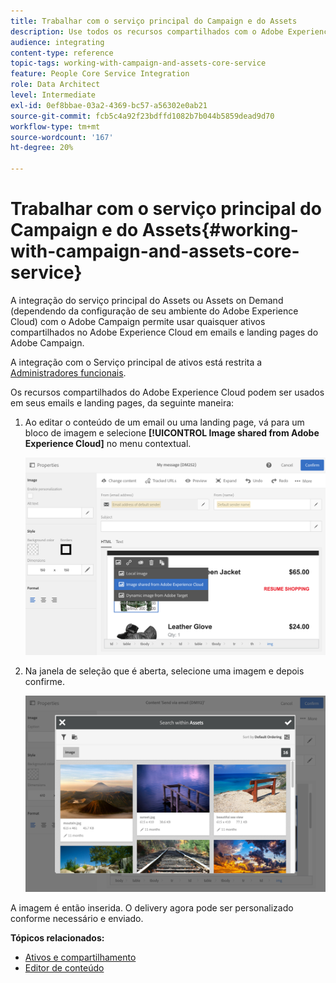 ```yaml
---
title: Trabalhar com o serviço principal do Campaign e do Assets
description: Use todos os recursos compartilhados com o Adobe Experience Cloud nas mensagens e páginas de aterrissagem do Adobe Campaign graças à integração do Serviço principal de ativos.
audience: integrating
content-type: reference
topic-tags: working-with-campaign-and-assets-core-service
feature: People Core Service Integration
role: Data Architect
level: Intermediate
exl-id: 0ef8bbae-03a2-4369-bc57-a56302e0ab21
source-git-commit: fcb5c4a92f23bdffd1082b7b044b5859dead9d70
workflow-type: tm+mt
source-wordcount: '167'
ht-degree: 20%

---
```


# Trabalhar com o serviço principal do Campaign e do Assets{#working-with-campaign-and-assets-core-service}

A integração do serviço principal do Assets ou Assets on Demand (dependendo da configuração de seu ambiente do Adobe Experience Cloud) com o Adobe Campaign permite usar quaisquer ativos compartilhados no Adobe Experience Cloud em emails e landing pages do Adobe Campaign.

A integração com o Serviço principal de ativos está restrita a [Administradores funcionais](../../administration/using/users-management.md#functional-administrators).

Os recursos compartilhados do Adobe Experience Cloud podem ser usados em seus emails e landing pages, da seguinte maneira:

1. Ao editar o conteúdo de um email ou uma landing page, vá para um bloco de imagem e selecione **[!UICONTROL Image shared from Adobe Experience Cloud]** no menu contextual.

   ![](assets/dam_insert_image_dce.png)

1. Na janela de seleção que é aberta, selecione uma imagem e depois confirme.

   ![](assets/dam_shared_image_selection.png)

A imagem é então inserida. O delivery agora pode ser personalizado conforme necessário e enviado.

**Tópicos relacionados:**

* [Ativos e compartilhamento](https://experienceleague.adobe.com/docs/core-services/interface/services/assets/experience-cloud-assets.html?lang=pt-BR)
* [Editor de conteúdo](../../designing/using/personalization.md#example-email-personalization)
